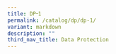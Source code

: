 ```yaml
---
title: DP᠆1
permalink: /catalog/dp/dp-1/
variant: markdown
description: ""
third_nav_title: Data Protection
---
```

